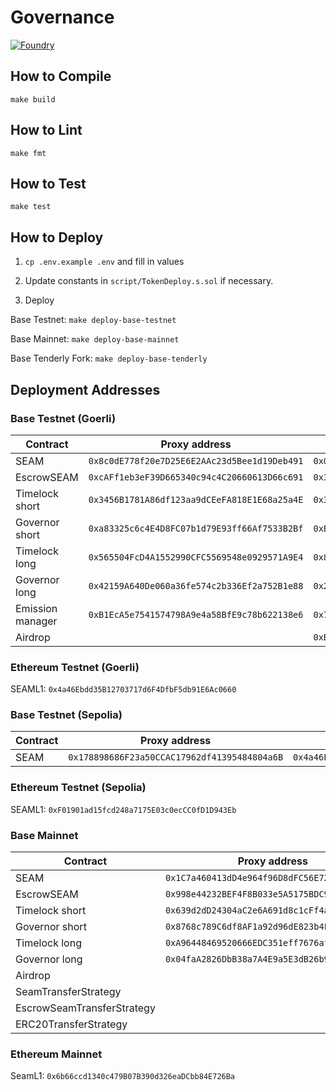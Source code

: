 # Governance

[![Foundry][foundry-badge]][foundry]

[foundry]: https://getfoundry.sh/
[foundry-badge]: https://img.shields.io/badge/Built%20with-Foundry-FFDB1C.svg

## How to Compile

`make build`

## How to Lint

`make fmt`

## How to Test

`make test`

## How to Deploy

1. `cp .env.example .env` and fill in values

2. Update constants in `script/TokenDeploy.s.sol` if necessary.

3. Deploy

Base Testnet: `make deploy-base-testnet`

Base Mainnet: `make deploy-base-mainnet`

Base Tenderly Fork: `make deploy-base-tenderly`

## Deployment Addresses

### Base Testnet (Goerli)

| Contract         | Proxy address                                | Implementation address                       |
| ---------------- | -------------------------------------------- | -------------------------------------------- |
| SEAM             | `0x8c0dE778f20e7D25E6E2AAc23d5Bee1d19Deb491` | `0x0F2B5682562E3743F68D106CDf9512a9cd70e62e` |
| EscrowSEAM       | `0xcAFf1eb3eF39D665340c94c4C20660613D66c691` | `0x38405c502676152d4D4b9c04177b2b500b53202E` |
| Timelock short   | `0x3456B1781A86df123aa9dCEeFA818E1E68a25a4E` | `0x341e372C091c93f73b451BDa20A3147A776fB3eb` |
| Governor short   | `0xa83325c6c4E4D8FC07b1d79E93ff66Af7533B2Bf` | `0xE66d871C14af041cd7a77bfBc4E372dd1ec62BB8` |
| Timelock long    | `0x565504FcD4A1552990CFC5569548e0929571A9E4` | `0x80e887428cCa630F75a2452D27AA9805E9D5a1d8` |
| Governor long    | `0x42159A640De060a36fe574c2b336Ef2a752B1e88` | `0x28a43359BD4aB030d5884b3074B3d3418697Ab03` |
| Emission manager | `0xB1EcA5e7541574798A9e4a58BfE9c78b622138e6` | `0x747e86e46e3E2a87B76da1D87D7E571C6f3D3E04` |
| Airdrop          |                                              | `0xB402A4472103ce81195aEBD68237AbdFDfb8891b` |

### Ethereum Testnet (Goerli)

SEAML1: `0x4a46Ebdd35B12703717d6F4DfbF5db91E6Ac0660`

### Base Testnet (Sepolia)

| Contract         | Proxy address                                | Implementation address                       |
| ---------------- | -------------------------------------------- | -------------------------------------------- |
| SEAM             | `0x178898686F23a50CCAC17962df41395484804a6B` | `0x4a46Ebdd35B12703717d6F4DfbF5db91E6Ac0660` |

### Ethereum Testnet (Sepolia)

SEAML1: `0xF01901ad15fcd248a7175E03c0ecCC0fD1D943Eb`

### Base Mainnet

| Contract                   | Proxy address                                | Implementation address                       |
| -------------------------- | -------------------------------------------- | -------------------------------------------- |
| SEAM                       | `0x1C7a460413dD4e964f96D8dFC56E7223cE88CD85` | `0x57b4b7f830244FC854cD1123ff14AFd4C1AEfd3F` |
| EscrowSEAM                 | `0x998e44232BEF4F8B033e5A5175BDC97F2B10d5e5` | `0x2c1f4bBFb944DF2ff7cE636fd3122fd0Fe9a69c1` |
| Timelock short             | `0x639d2dD24304aC2e6A691d8c1cFf4a2665925fee` | `0x13F5B49217f330167D6350530F6185A75Ab35e6F` |
| Governor short             | `0x8768c789C6df8AF1a92d96dE823b4F80010Db294` | `0xC8A0E02878A4EF18fa260F0968cEcde8Eb607BFc` |
| Timelock long              | `0xA96448469520666EDC351eff7676af2247b16718` | `0xBe170D7D3Cda6E9db39E012D0fE25aB83Fff790d` |
| Governor long              | `0x04faA2826DbB38a7A4E9a5E3dB26b9E389E761B6` | `0x5acB96aAc90BF545500251D1eED10Bf47e996317` |
| Airdrop                    |                                              | `0xB7A6531665c5e2B2d5b9Aa04636847c8F45c702B` |
| SeamTransferStrategy       |                                              | `0x2b1bdeFCe33f34128759f71076eBd62637FD154C` |
| EscrowSeamTransferStrategy |                                              | `0x2181be388ced00754E7c1Ee33DBcF78397DD89aC` |
| ERC20TransferStrategy      |                                              | `0x003D47ddDdb070822B35ae5cc4F0066Cf9E89753` |

### Ethereum Mainnet

SeamL1: `0x6b66ccd1340c479B07B390d326eaDCbb84E726Ba`
